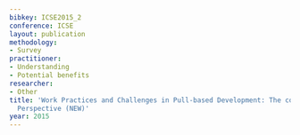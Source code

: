 ```yaml
---
bibkey: ICSE2015_2
conference: ICSE
layout: publication
methodology:
- Survey
practitioner:
- Understanding
- Potential benefits
researcher:
- Other
title: 'Work Practices and Challenges in Pull-based Development: The contributor''s
  Perspective (NEW)'
year: 2015
---
```

